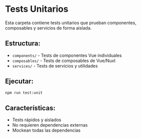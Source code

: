 # Tests Unitarios

Esta carpeta contiene tests unitarios que prueban componentes, composables y servicios de forma aislada.

## Estructura:
- `components/` - Tests de componentes Vue individuales
- `composables/` - Tests de composables de Vue/Nuxt
- `services/` - Tests de servicios y utilidades

## Ejecutar:
```bash
npm run test:unit
```

## Características:
- Tests rápidos y aislados
- No requieren dependencias externas
- Mockean todas las dependencias

